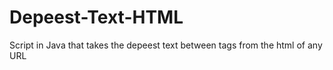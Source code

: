 # Depeest-Text-HTML
Script in Java that takes the depeest text between tags from the html of any URL
